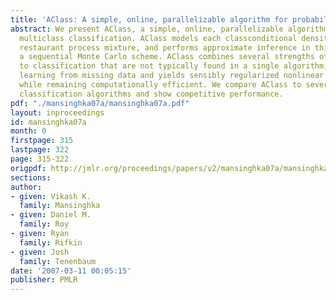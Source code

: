 ```yaml
---
title: 'AClass: A simple, online, parallelizable algorithm for probabilistic classification'
abstract: We present AClass, a simple, online, parallelizable algorithm for supervised
  multiclass classification. AClass models each classconditional density as a Chinese
  restaurant process mixture, and performs approximate inference in this model using
  a sequential Monte Carlo scheme. AClass combines several strengths of previous approaches
  to classification that are not typically found in a single algorithm; it supports
  learning from missing data and yields sensibly regularized nonlinear decision boundaries
  while remaining computationally efficient. We compare AClass to several standard
  classification algorithms and show competitive performance.
pdf: "./mansinghka07a/mansinghka07a.pdf"
layout: inproceedings
id: mansinghka07a
month: 0
firstpage: 315
lastpage: 322
page: 315-322
origpdf: http://jmlr.org/proceedings/papers/v2/mansinghka07a/mansinghka07a.pdf
sections: 
author:
- given: Vikash K.
  family: Mansinghka
- given: Daniel M.
  family: Roy
- given: Ryan
  family: Rifkin
- given: Josh
  family: Tenenbaum
date: '2007-03-11 00:05:15'
publisher: PMLR
---
```

